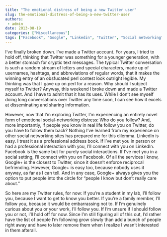 ```yaml
---
title: "The emotional distress of being a new Twitter user"
slug: the-emotional-distress-of-being-a-new-twitter-user
authors:
 - admin
date: 2013-08-19
categories: ["Miscellaneous"]
tags: ["Facebook", "Google", "Linkedin", "Twitter", "Social networking"]
---
```

I’ve finally broken down. I’ve made a Twitter account. For years, I tried to hold off, thinking that Twitter was something for a younger generation, with a better stomach for cryptic text messages. The typical Twitter conversation is such a random stream of letters and special characters, made up of usernames, hashtags, and abbreviations of regular words, that it makes the winning entry of an obsfucated perl contest look outright legible. My thinking was that I gave up on perl for a reason. Why should I subject myself to Twitter? Anyway, this weekend I broke down and made a Twitter account. And I have to admit that it has its uses. While I don’t see myself doing long conversations over Twitter any time soon, I can see how it excels at disseminating and sharing information. 

However, now that I’m exploring Twitter, I’m experiencing an entirely novel form of emotional social-networking distress: Who do you follow? And, more importantly, if people you know in real life follow you on Twitter, do you have to follow them back? Nothing I’ve learned from my experience on other social networking sites has prepared me for this dilemma. LinkedIn is easy. I treat it as a professional address book. If I’ve met you in person or had a professional interaction with you, I’ll connect with you on LinkedIn. Facebook is the same but for purely social interactions. If I’ve met you in a social setting, I’ll connect with you on Facebook. Of all the services I know, Google+ is the closest to Twitter, since it doesn’t enforce reciprocal befriending. However, Google+ is easy too, because nobody uses it anyway, as far as I can tell. And in any case, Google+ always gives you the option to put people into the circle for “people I know but don’t really care about.”

So here are my Twitter rules, for now: If you’re a student in my lab, I’ll follow you, because I want to get to know you better. If you’re a family member, I’ll follow you, because it would be embarrassing not to. If I’m genuinely curious about you or your work, I’ll follow you. If I’m unsure if I should follow you or not, I’ll hold off for now. Since I’m still figuring all of this out, I’d rather have the list of people I’m following grow slowly than add a bunch of people right away and have to later remove them when I realize I wasn’t interested in them afterall.
